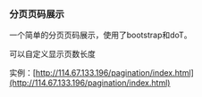 ### 分页页码展示

一个简单的分页页码展示，使用了bootstrap和doT。

可以自定义显示页数长度

实例：[http://114.67.133.196/pagination/index.html](http://114.67.133.196/pagination/index.html)
